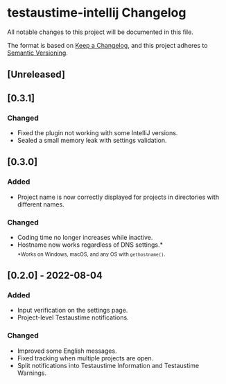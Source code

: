 # testaustime-intellij Changelog
All notable changes to this project will be documented in this file.

The format is based on [Keep a Changelog](https://keepachangelog.com/en/1.0.0/),
and this project adheres to [Semantic Versioning](https://semver.org/spec/v2.0.0.html).

## [Unreleased]

## [0.3.1]

### Changed
- Fixed the plugin not working with some IntelliJ versions.
- Sealed a small memory leak with settings validation.

## [0.3.0]

### Added
- Project name is now correctly displayed
  for projects in directories with different names.

### Changed
- Coding time no longer increases while inactive.
- Hostname now works regardless of DNS settings.\*  
  <sub>*Works on Windows, macOS, and any OS with `gethostname()`.</sub>

## [0.2.0] - 2022-08-04

### Added
- Input verification on the settings page.
- Project-level Testaustime notifications.
### Changed
- Improved some English messages.
- Fixed tracking when multiple projects are open.
- Split notifications into Testaustime Information and Testaustime Warnings.
